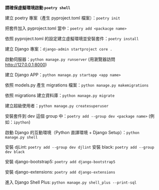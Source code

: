 **請確保虛擬環境啟動 `poetry shell`**

建立 poetry 專案（產生 pyproject.toml 檔案）：`poetry init`

把套件加入 pyproject.toml 當中：`poetry add <packacge name>`

依照 pyproject.toml 的設定建立虛擬環境並安裝套件：`poetry install`


建立 Django 專案：`django-admin startproject core .`

啟動伺服器：`python manage.py runserver` (用瀏覽器訪問 <http://127.0.0.1:8000>)

建立 Django APP：`python manage.py startapp <app name>`


依照 models.py 產生 migrations 檔案：`python manage.py makemigrations`

依照 migrations 建立資料庫：`python manage.py migrate`

建立超級使用者：`python manage.py createsuperuser`

安裝套件到 dev 這個 group 中：`poetry add --group dev <package name>` (例如：`ipython`)

啟動 Django 的互動環境（Python 直譯環境 + Django Setup）：`python manage.py shell`

安裝 djLint: `poetry add --group dev djlint`
安裝 black: `poetry add --group dev black`

安裝 django-bootstrap5: `poetry add django-bootstrap5`

安裝 django-extensions: `poetry add django-extensions`

進入 Django Shell Plus: `python manage.py shell_plus --print-sql`